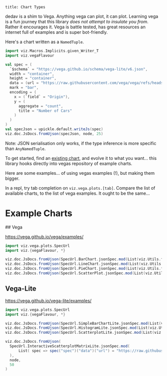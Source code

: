 ```
title: Chart Types
```

dedav is a shim to Vega. Anything vega can plot, it can plot. Learning vega is a fun journey that this library _does not attempt to insulate you from_. Rather it encourages it. Vega is battle tested, has great resources an internet full of examples and is super bot-friendly.

Here's a chart written as a `NamedTuple`.

```scala mdoc:js sc:nocompile
import viz.Macros.Implicits.given_Writer_T
import viz.vegaFlavour

val spec = (
  `$schema` = "https://vega.github.io/schema/vega-lite/v6.json",
  width = "container",
  height = "container",
  data = (url = "https://raw.githubusercontent.com/vega/vega/refs/heads/main/docs/data/cars.json"),
  mark = "bar",
  encoding = (
    x = (`field` = "Origin"),
    y = (
      aggregate = "count",
      title = "Number of Cars"
    )
  )
)
val specJson = upickle.default.writeJs(spec)
viz.doc.JsDocs.fromUjson(specJson, node, 25)
```

Note: JSON serialisation only works, if the type inference is more specific than `AnyNamedTuple`.

To get started, find an [existing chart](https://vega.github.io/vega/examples/), and evolve it to what you want... this library hooks directly into vegas repository of example charts.

Here are some examples... of using vegas examples (!), but making them bigger.

In a repl, try tab completion on `viz.vega.plots.[tab]`. Compare the list of available charts, to the list of vega examples. It ought to be the same...

# Example Charts

## Vega

https://vega.github.io/vega/examples/

```scala mdoc:js sc:nocompile
import viz.vega.plots.SpecUrl
import viz.{vegaFlavour, *}

viz.doc.JsDocs.fromUjson(SpecUrl.BarChart.jsonSpec.mod(List(viz.Utils.fillDiv)), node, 50)
viz.doc.JsDocs.fromUjson(SpecUrl.LineChart.jsonSpec.mod(List(viz.Utils.fillDiv)), node, 50)
viz.doc.JsDocs.fromUjson(SpecUrl.PieChart.jsonSpec.mod(List(viz.Utils.fillDiv)), node, 50)
viz.doc.JsDocs.fromUjson(SpecUrl.ScatterPlot.jsonSpec.mod(List(viz.Utils.fillDiv, viz.Utils.fixDefaultDataUrl)), node, 50)
```

## Vega-Lite
https://vega.github.io/vega-lite/examples/

```scala mdoc:js sc:nocompile
import viz.vega.plots.SpecUrl
import viz.{vegaFlavour, *}

viz.doc.JsDocs.fromUjson(SpecUrl.SimpleBarChartLite.jsonSpec.mod(List(viz.Utils.fillDiv)), node, 50)
viz.doc.JsDocs.fromUjson(SpecUrl.HistogramLite.jsonSpec.mod(List(viz.Utils.fillDiv, viz.Utils.fixDefaultDataUrl)), node, 50)
viz.doc.JsDocs.fromUjson(SpecUrl.ScatterplotLite.jsonSpec.mod(List(viz.Utils.fillDiv, viz.Utils.fixDefaultDataUrl)), node, 50)

viz.doc.JsDocs.fromUjson(
  SpecUrl.InteractiveScatterplotMatrixLite.jsonSpec.mod(
      List( spec => spec("spec")("data")("url") = "https://raw.githubusercontent.com/vega/vega/main/docs/data/cars.json" )
  ),
  node,
  50
)
```